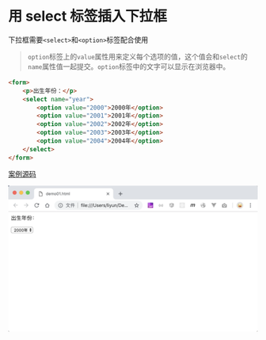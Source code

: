 # 用 select 标签插入下拉框

下拉框需要`<select>`和`<option>`标签配合使用

> `option`标签上的`value`属性用来定义每个选项的值，这个值会和`select`的`name`属性值一起提交。`option`标签中的文字可以显示在浏览器中。

```html
<form>
    <p>出生年份：</p>
    <select name="year">
        <option value="2000">2000年</option>
        <option value="2001">2001年</option>
        <option value="2002">2002年</option>
        <option value="2003">2003年</option>
        <option value="2004">2004年</option>
    </select>
</form>
```

[案例源码](./demo/demo01.html)

![](./images/01.png)
